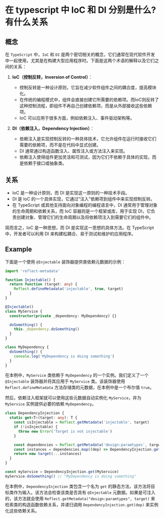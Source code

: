 # 在 typescript 中 IoC 和 DI 分别是什么?有什么关系

## 概念

在 `TypeScript` 中，`IoC` 和 `DI` 是两个密切相关的概念，它们通常在现代软件开发中一起使用，尤其是在构建大型应用程序时。下面是这两个术语的解释以及它们之间的关系：

1. **IoC（控制反转，Inversion of Control）**：

   - 控制反转是一种设计原则，它旨在减少软件组件之间的耦合度，提高模块化。
   - 在传统的编程模式中，组件会直接创建它所需要的依赖项。而IoC则反转了这种控制流程，即组件不再自己创建依赖项，而是从外部接收这些依赖项。
   - IoC 可以应用于很多方面，例如依赖注入、事件驱动架构等。

2. **DI（依赖注入，Dependency Injection）**：
   - 依赖注入是实现控制反转的一种具体技术，它允许组件在运行时接收它们需要的依赖项，而不是在代码中显式创建。
   - DI 通常通过构造函数注入、属性注入或方法注入来实现。
   - 依赖注入使得组件更加灵活和可测试，因为它们不依赖于具体的实现，而是依赖于接口或抽象类。

## 关系

- IoC 是一种设计原则，而 DI 是实现这一原则的一种技术手段。
- DI 是 IoC 的一个具体实现，它通过“注入”依赖项到组件中来实现控制反转。
- 在 TypeScript 或其他支持面向对象编程的编程语言中，DI 通常用于管理对象的生命周期和依赖关系，而 IoC 容器则是一个框架或库，用于实现 DI，它负责创建对象、管理它们的生命周期以及将依赖项注入到需要它们的组件中。

简而言之，IoC 是一种思想，而 DI 是实现这一思想的具体方法。在 TypeScript 中，开发者可以利用 DI 来构建松耦合、易于测试和维护的应用程序。

## Example

下面是一个使用 `@Injectable` 装饰器提供类依赖元数据的示例：

```ts
import 'reflect-metadata'

function Injectable() {
  return function (target: any) {
    Reflect.defineMetadata('injectable', true, target)
  }
}

@Injectable()
class MyService {
  constructor(private _dependency: MyDependency) {}

  doSomething() {
    this._dependency.doSomething()
  }
}

class MyDependency {
  doSomething() {
    console.log('MyDependency is doing something')
  }
}
```

在本例中，`MyService` 类依赖于 `MyDependency` 的一个实例。我们定义了一个 `@Injectable` 装饰器并将其应用于 `MyService` 类。该装饰器使用 `Reflect.defineMetadata` 方法存储类的元数据，在本例中是一个布尔值 `true`。

然后，依赖注入框架就可以使用这些元数据自动实例化 `MyService`，并为 `MyService` 实例提供必要的依赖 `MyDependency`。

```ts
class DependencyInjection {
  static get<T>(target: any): T {
    const isInjectable = Reflect.getMetadata('injectable', target)
    if (!isInjectable) {
      throw new Error('Target is not injectable')
    }

    const dependencies = Reflect.getMetadata('design:paramtypes', target) || []
    const instances = dependencies.map((dep) => DependencyInjection.get(dep))
    return new target(...instances)
  }
}

const myService = DependencyInjection.get(MyService)
myService.doSomething() // "MyDependency is doing something"
```

在本例中，`DependencyInjection` 类包含一个名为 `get` 的静态方法，该方法将目标类作为输入。该方法会检查该类是否具有 `@Injectable` 元数据。如果是可注入的，该方法就会使用 `Reflect.getMetadata("design:paramtypes", target)` 来检索类的构造函数依赖关系，并递归调用 `DependencyInjection.get(dep)` 来实例化这些依赖关系。
